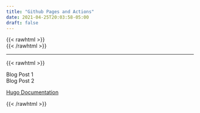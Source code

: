 ```yaml
---
title: "Github Pages and Actions"
date: 2021-04-25T20:03:58-05:00
draft: false
---
```

{{< rawhtml >}}
<br />
{{< /rawhtml >}}

***
{{< rawhtml >}}

<a src="https://andtech.me/posts/hugo-blogging-applying-a-custom-domain/">Blog Post 1</a>
<br />
<a src="https://andtech.me/posts/hugo-blogging/">Blog Post 2</a>

<a href="https://gohugo.io/hosting-and-deployment/hosting-on-github/">Hugo Documentation</a>

{{< /rawhtml >}}
